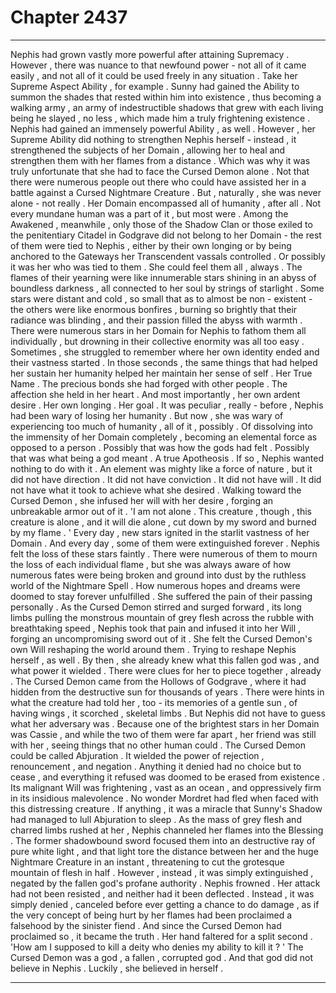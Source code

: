 
# Chapter 2437


---

Nephis had grown vastly more powerful after attaining Supremacy . However , there was nuance to that newfound power - not all of it came easily , and not all of it could be used freely in any situation .
Take her Supreme Aspect Ability , for example . Sunny had gained the Ability to summon the shades that rested within him into existence , thus becoming a walking army , an army of indestructible shadows that grew with each living being he slayed , no less , which made him a truly frightening existence .
Nephis had gained an immensely powerful Ability , as well . However , her Supreme Ability did nothing to strengthen Nephis herself - instead , it strengthened the subjects of her Domain , allowing her to heal and strengthen them with her flames from a distance .
Which was why it was truly unfortunate that she had to face the Cursed Demon alone . Not that there were numerous people out there who could have assisted her in a battle against a Cursed Nightmare Creature .
But , naturally , she was never alone - not really . Her Domain encompassed all of humanity , after all .
Not every mundane human was a part of it , but most were . Among the Awakened , meanwhile , only those of the Shadow Clan or those exiled to the penitentiary Citadel in Godgrave did not belong to her Domain - the rest of them were tied to Nephis , either by their own longing or by being anchored to the Gateways her Transcendent vassals controlled .
Or possibly it was her who was tied to them .
She could feel them all , always . The flames of their yearning were like innumerable stars shining in an abyss of boundless darkness , all connected to her soul by strings of starlight . Some stars were distant and cold , so small that as to almost be non - existent - the others were like enormous bonfires , burning so brightly that their radiance was blinding , and their passion filled the abyss with warmth .
There were numerous stars in her Domain for Nephis to fathom them all individually , but drowning in their collective enormity was all too easy . Sometimes , she struggled to remember where her own identity ended and their vastness started . In those seconds , the same things that had helped her sustain her humanity helped her maintain her sense of self .
Her True Name . The precious bonds she had forged with other people . The affection she held in her heart .
And most importantly , her own ardent desire . Her own longing .
Her goal .
It was peculiar , really - before , Nephis had been wary of losing her humanity . But now , she was wary of experiencing too much of humanity , all of it , possibly . Of dissolving into the immensity of her Domain completely , becoming an elemental force as opposed to a person .
Possibly that was how the gods had felt . Possibly that was what being a god meant .
A true Apotheosis .
If so , Nephis wanted nothing to do with it .
An element was mighty like a force of nature , but it did not have direction . It did not have conviction . It did not have will .
It did not have what it took to achieve what she desired .
Walking toward the Cursed Demon , she infused her will with her desire , forging an unbreakable armor out of it .
'I am not alone . This creature , though , this creature is alone , and it will die alone , cut down by my sword and burned by my flame . '
Every day , new stars ignited in the starlit vastness of her Domain .
And every day , some of them were extinguished forever .
Nephis felt the loss of these stars faintly . There were numerous of them to mourn the loss of each individual flame , but she was always aware of how numerous fates were being broken and ground into dust by the ruthless world of the Nightmare Spell .
How numerous hopes and dreams were doomed to stay forever unfulfilled .
She suffered the pain of their passing personally .
As the Cursed Demon stirred and surged forward , its long limbs pulling the monstrous mountain of grey flesh across the rubble with breathtaking speed , Nephis took that pain and infused it into her Will , forging an uncompromising sword out of it .
She felt the Cursed Demon's own Will reshaping the world around them . Trying to reshape Nephis herself , as well .
By then , she already knew what this fallen god was , and what power it wielded .
There were clues for her to piece together , already . The Cursed Demon came from the Hollows of Godgrave , where it had hidden from the destructive sun for thousands of years . There were hints in what the creature had told her , too - its memories of a gentle sun , of having wings , it scorched , skeletal limbs .
But Nephis did not have to guess what her adversary was .
Because one of the brightest stars in her Domain was Cassie , and while the two of them were far apart , her friend was still with her , seeing things that no other human could .
The Cursed Demon could be called Abjuration .
It wielded the power of rejection , renouncement , and negation .
Anything it denied had no choice but to cease , and everything it refused was doomed to be erased from existence .
Its malignant Will was frightening , vast as an ocean , and oppressively firm in its insidious malevolence .
No wonder Mordret had fled when faced with this distressing creature . If anything , it was a miracle that Sunny's Shadow had managed to lull Abjuration to sleep .
As the mass of grey flesh and charred limbs rushed at her , Nephis channeled her flames into the Blessing . The former shadowbound sword focused them into an destructive ray of pure white light , and that light tore the distance between her and the huge Nightmare Creature in an instant , threatening to cut the grotesque mountain of flesh in half .
However , instead , it was simply extinguished , negated by the fallen god's profane authority .
Nephis frowned .
Her attack had not been resisted , and neither had it been deflected . Instead , it was simply denied , canceled before ever getting a chance to do damage , as if the very concept of being hurt by her flames had been proclaimed a falsehood by the sinister fiend .
And since the Cursed Demon had proclaimed so , it became the truth .
Her hand faltered for a split second .
'How am I supposed to kill a deity who denies my ability to kill it ? '
The Cursed Demon was a god , a fallen , corrupted god .
And that god did not believe in Nephis .
Luckily , she believed in herself .

---

